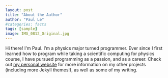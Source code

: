 ```yaml
---
layout: post
title: "About the Author"
author: "Paul Le"
#categories: facts
tags: [sample]
image: IMG_0812_Original.jpg
---
```


Hi there! I'm Paul. I’m a physics major turned programmer. Ever since I first learned how to program while taking a scientific computing for physics course, I have pursued programming as a passion, and as a career. Check out [my personal website](https://www.lenpaul.com/) for more information on my other projects (including more Jekyll themes!), as well as some of my writing.
